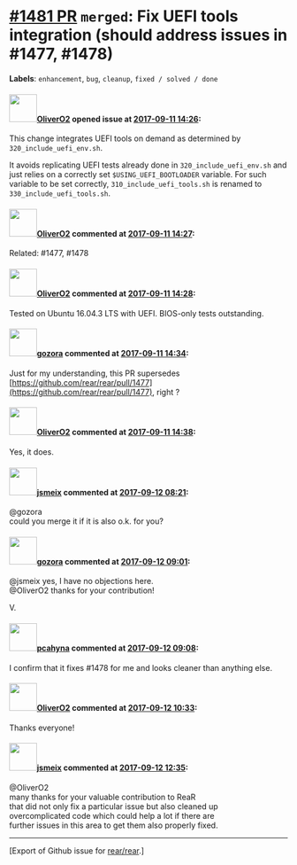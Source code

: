 [\#1481 PR](https://github.com/rear/rear/pull/1481) `merged`: Fix UEFI tools integration (should address issues in \#1477, \#1478)
==================================================================================================================================

**Labels**: `enhancement`, `bug`, `cleanup`, `fixed / solved / done`

#### <img src="https://avatars.githubusercontent.com/u/4660803?v=4" width="50">[OliverO2](https://github.com/OliverO2) opened issue at [2017-09-11 14:26](https://github.com/rear/rear/pull/1481):

This change integrates UEFI tools on demand as determined by
`320_include_uefi_env.sh`.

It avoids replicating UEFI tests already done in
`320_include_uefi_env.sh` and just relies on a correctly set
`$USING_UEFI_BOOTLOADER` variable. For such variable to be set
correctly, `310_include_uefi_tools.sh` is renamed to
`330_include_uefi_tools.sh`.

#### <img src="https://avatars.githubusercontent.com/u/4660803?v=4" width="50">[OliverO2](https://github.com/OliverO2) commented at [2017-09-11 14:27](https://github.com/rear/rear/pull/1481#issuecomment-328546485):

Related: \#1477, \#1478

#### <img src="https://avatars.githubusercontent.com/u/4660803?v=4" width="50">[OliverO2](https://github.com/OliverO2) commented at [2017-09-11 14:28](https://github.com/rear/rear/pull/1481#issuecomment-328546825):

Tested on Ubuntu 16.04.3 LTS with UEFI. BIOS-only tests outstanding.

#### <img src="https://avatars.githubusercontent.com/u/12116358?u=1c5ba9dcee5ca3082f03029a7fbe647efd30eb49&v=4" width="50">[gozora](https://github.com/gozora) commented at [2017-09-11 14:34](https://github.com/rear/rear/pull/1481#issuecomment-328548653):

Just for my understanding, this PR supersedes
[https://github.com/rear/rear/pull/1477](https://github.com/rear/rear/pull/1477),
right ?

#### <img src="https://avatars.githubusercontent.com/u/4660803?v=4" width="50">[OliverO2](https://github.com/OliverO2) commented at [2017-09-11 14:38](https://github.com/rear/rear/pull/1481#issuecomment-328549990):

Yes, it does.

#### <img src="https://avatars.githubusercontent.com/u/1788608?u=925fc54e2ce01551392622446ece427f51e2f0ce&v=4" width="50">[jsmeix](https://github.com/jsmeix) commented at [2017-09-12 08:21](https://github.com/rear/rear/pull/1481#issuecomment-328779075):

@gozora  
could you merge it if it is also o.k. for you?

#### <img src="https://avatars.githubusercontent.com/u/12116358?u=1c5ba9dcee5ca3082f03029a7fbe647efd30eb49&v=4" width="50">[gozora](https://github.com/gozora) commented at [2017-09-12 09:01](https://github.com/rear/rear/pull/1481#issuecomment-328789787):

@jsmeix yes, I have no objections here.  
@OliverO2 thanks for your contribution!

V.

#### <img src="https://avatars.githubusercontent.com/u/26300485?u=9105d243bc9f7ade463a3e52e8dd13fa67837158&v=4" width="50">[pcahyna](https://github.com/pcahyna) commented at [2017-09-12 09:08](https://github.com/rear/rear/pull/1481#issuecomment-328791603):

I confirm that it fixes \#1478 for me and looks cleaner than anything
else.

#### <img src="https://avatars.githubusercontent.com/u/4660803?v=4" width="50">[OliverO2](https://github.com/OliverO2) commented at [2017-09-12 10:33](https://github.com/rear/rear/pull/1481#issuecomment-328812756):

Thanks everyone!

#### <img src="https://avatars.githubusercontent.com/u/1788608?u=925fc54e2ce01551392622446ece427f51e2f0ce&v=4" width="50">[jsmeix](https://github.com/jsmeix) commented at [2017-09-12 12:35](https://github.com/rear/rear/pull/1481#issuecomment-328839050):

@OliverO2  
many thanks for your valuable contribution to ReaR  
that did not only fix a particular issue but also cleaned up  
overcomplicated code which could help a lot if there are  
further issues in this area to get them also properly fixed.

------------------------------------------------------------------------

\[Export of Github issue for
[rear/rear](https://github.com/rear/rear).\]

